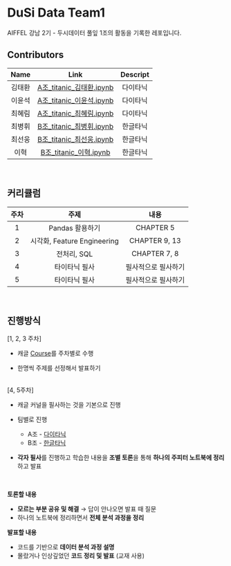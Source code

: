 # DuSi Data Team1
AIFFEL 강남 2기 - 두시데이터 풀잎 1조의 활동을 기록한 레포입니다.

## Contributors
| Name         | Link                           | Descript                           |
| :---------:   |  :-------------------:        |  :---------: |
| 김태환        | [A조_titanic_김태환.ipynb](https://github.com/AIFFEL-GN-2nd/DuSiDataTeam1/blob/main/%ED%83%80%EC%9D%B4%ED%83%80%EB%8B%89_%ED%95%84%EC%82%AC/A%EC%A1%B0_titanic_%EA%B9%80%ED%83%9C%ED%99%98.ipynb)       | 다이타닉  |
| 이윤석        | [A조_titanic_이윤석.ipynb](https://github.com/AIFFEL-GN-2nd/DuSiDataTeam1/blob/main/%ED%83%80%EC%9D%B4%ED%83%80%EB%8B%89_%ED%95%84%EC%82%AC/A%EC%A1%B0_titanic_%EC%9D%B4%EC%9C%A4%EC%84%9D.ipynb)       | 다이타닉 |
| 최혜림        | [A조_titanic_최혜림.ipynb](https://github.com/AIFFEL-GN-2nd/DuSiDataTeam1/blob/main/%ED%83%80%EC%9D%B4%ED%83%80%EB%8B%89_%ED%95%84%EC%82%AC/A%EC%A1%B0_titanic_%EC%B5%9C%ED%98%9C%EB%A6%BC.ipynb)       | 다이타닉 |
| 최병휘        | [B조_titanic_최병휘.ipynb](https://github.com/AIFFEL-GN-2nd/DuSiDataTeam1/blob/main/%ED%83%80%EC%9D%B4%ED%83%80%EB%8B%89_%ED%95%84%EC%82%AC/B%EC%A1%B0_titanic_%EC%B5%9C%EB%B3%91%ED%9C%98.ipynb)       | 한글타닉 |
| 최선웅        | [B조_titanic_최선웅.ipynb](https://github.com/AIFFEL-GN-2nd/DuSiDataTeam1/blob/main/%ED%83%80%EC%9D%B4%ED%83%80%EB%8B%89_%ED%95%84%EC%82%AC/B%E1%84%8C%E1%85%A9_titanic_%E1%84%8E%E1%85%AC%E1%84%89%E1%85%A5%E1%86%AB%E1%84%8B%E1%85%AE%E1%86%BC.ipynb)       | 한글타닉 |
| 이혁          | [B조_titanic_이혁.ipynb](https://github.com/AIFFEL-GN-2nd/DuSiDataTeam1/blob/main/hyuk/B%EC%A1%B0_titanic_%EC%9D%B4%ED%98%81.ipynb)       | 한글타닉 |
 
<br> 

## 커리큘럼
| 주차         | 주제                          | 내용          |
| :---------:  |  :-------------------:        |  :---------: |
| 1            |   Pandas 활용하기             | CHAPTER 5  |
| 2            |  시각화, Feature Engineering  | CHAPTER 9, 13 |
| 3            |  전처리, SQL                  | CHAPTER 7, 8  |
| 4            |  타이타닉 필사                | 필사적으로 필사하기 |
| 5            |  타이타닉 필사                | 필사적으로 필사하기 |

<br> 

## 진행방식

[1, 2, 3 주차]

- 캐글 [Course](https://www.kaggle.com/jeongjaenam/guide-kor-dg)를 주차별로 수행

- 한명씩 주제를 선정해서 발표하기


<br> 
[4, 5주차]

- 캐글 커널을 필사하는 것을 기본으로 진행

- 팀별로 진행
   - A조 - [다이타닉](https://www.kaggle.com/ash316/eda-to-prediction-dietanic)  
   - B조 - [한글타닉](https://www.kaggle.com/jeongjaenam/guide-kor-dg) 

- **각자 필사**를 진행하고 학습한 내용을 **조별 토론**을 통해 **하나의 주피터 노트북에 정리**하고 발표
<br> 

**토론할 내용**

- **모르는 부분 공유 및 해결** → 답이 안나오면 발표 때 질문
- 하나의 노트북에 정리하면서 **전체 분석 과정을 정리**

**발표할 내용**

- 코드를 기반으로 **데이터 분석 과정 설명**
- 몰랐거나 인상깊었던 **코드 정리 및 발표** (교재 사용)



